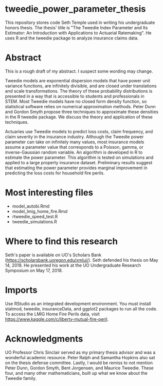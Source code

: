 # tweedie_power_parameter_thesis
This repository stores code Seth Temple used in writing his undergraduate honors thesis. The thesis' title is "The Tweedie Index Parameter and Its Estimator: An Introduction with Applications to Actuarial Ratemaking". He uses R and the tweedie package to analyze insurance claims data.

# Abstract
This is a rough draft of my abstract. I suspect some wording may change.

Tweedie models are exponential dispersion models that have power unit variance functions, are infinitely divisible, and are closed under translations and scale transformations. The theory of these probability distributions is presented in a way that is accessible to students and professionals in STEM. Most Tweedie models have no closed form density function, so statistical software relies on numerical approximation methods. Peter Dunn and Gordon Smyth propose three techniques to approximate these densities in the R tweedie package. We discuss the theory and application of these techniques.

Actuaries use Tweedie models to predict loss costs, claim frequency, and claim severity in the insurance industry. Although the Tweedie power parameter can take on infinitely many values, most insurance models assume a parameter value that corresponds to a Poisson, gamma, or inverse-Gaussian random variable. An algorithm is developed in R to estimate the power parameter. This algorithm is tested on simulations and applied to a large property insurance dataset. Preliminary results suggest that estimating the power parameter provides marginal improvement in predicting the loss costs for household fire perils.

# Most interesting files
* model_autobi.Rmd
* model_lmig_home_fire.Rmd
* rtweedie_speed_test.R
* tweedie_simulations.R

# Where to find this research

Seth's paper is available on UO's Scholars Bank (https://scholarsbank.uoregon.edu/xmlui/). Seth defended his thesis on May 14, 2018. He presented his work at the UO Undergraduate Research Symposium on May 17, 2018.

# Imports

Use RStudio as an integrated development environment. You must install statmod, tweedie, insuranceData, and ggplot2 packages to run all the code. To access the LMIG Home Fire Perils data, visit https://www.kaggle.com/c/liberty-mutual-fire-peril.

# Acknowledgments

UO Professor Chris Sinclair served as my primary thesis advisor and was a wonderful academic resource. Peter Ralph and Samantha Hopkins also sat on the thesis defense committee. Lastly, I would be remiss to not mention Peter Dunn, Gordon Smyth, Bent Jorgensen, and Maurice Tweedie. These four, and many other mathematicians, built up what we know about the Tweedie family.
